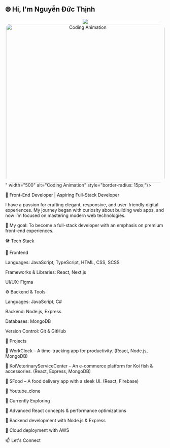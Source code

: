## 🌐 Hi, I'm Nguyễn Đức Thịnh

<div align="center">
  <img src="Mango
<div align="center">
  <img src="https://media0.giphy.com/media/v1.Y2lkPTc5MGI3NjExZmZteGVnc2J0MW42cG80ZDgzcXo4d2RzdGphZjZhZ2Fxb3hseXlhZiZlcD12MV9pbnRlcm5hbF9naWZfYnlfaWQmY3Q9Zw/cRHgphdnVZMtRLZlT1/giphy.gif" width="500" alt="Coding Animation" style="border-radius: 15px;"/>
</div>" width="500" alt="Coding Animation" style="border-radius: 15px;"/>
</div>

🚀 Front-End Developer | Aspiring Full-Stack Developer

I have a passion for crafting elegant, responsive, and user-friendly digital experiences.
My journey began with curiosity about building web apps, and now I’m focused on mastering modern web technologies.

🎯 My goal: To become a full-stack developer with an emphasis on premium front-end experiences.

🛠️ Tech Stack

🌟 Frontend

Languages: JavaScript, TypeScript, HTML, CSS, SCSS

Frameworks & Libraries: React, Next.js

UI/UX: Figma

⚙️ Backend & Tools

Languages: JavaScript, C#

Backend: Node.js, Express

Databases: MongoDB

Version Control: Git & GitHub

🚀 Projects

🔹 WorkClock – A time-tracking app for productivity. (React, Node.js, MongoDB)

🔹 KoiVeterinaryServiceCenter – An e-commerce platform for Koi fish & accessories. (React, Express, MongoDB)

🔹 SFood – A food delivery app with a sleek UI. (React, Firebase)

🔹 Youtube_clone

🌱 Currently Exploring

🔹 Advanced React concepts & performance optimizations

🔹 Backend development with Node.js & Express

🔹 Cloud deployment with AWS


📫 Let's Connect



<!--
**Thinhhaaus/Thinhhaaus** is a ✨ _special_ ✨ repository because its `README.md` (this file) appears on your GitHub profile.

Here are some ideas to get you started:

- 🔭 I’m currently working on ...
- 🌱 I’m currently learning ...
- 👯 I’m looking to collaborate on ...
- 🤔 I’m looking for help with ...
- 💬 Ask me about ...
- 📫 How to reach me: ...
- 😄 Pronouns: ...
- ⚡ Fun fact: ...
-->
